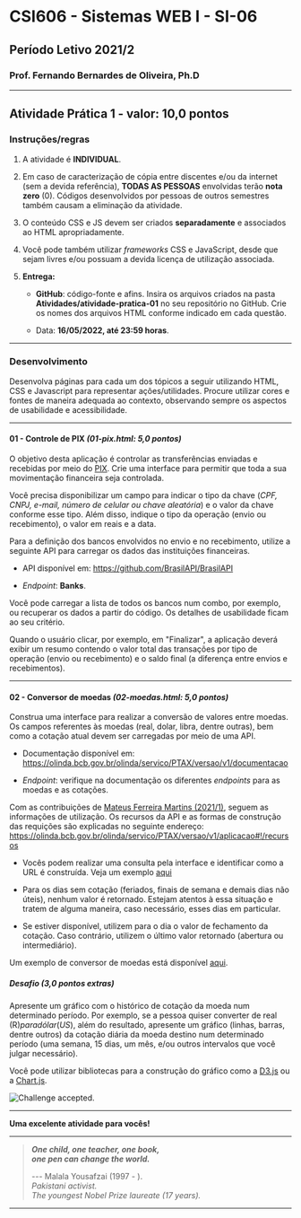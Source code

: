 # CSI606 - Sistemas WEB I - SI-06

## Período Letivo 2021/2

### Prof. Fernando Bernardes de Oliveira, Ph.D

---

## **Atividade Prática 1 - valor: 10,0 pontos**

### Instruções/regras

1. A atividade é **INDIVIDUAL**.

2. Em caso de caracterização de cópia entre discentes e/ou da internet (sem a devida referência), **TODAS AS PESSOAS** envolvidas terão **nota zero** (0). Códigos desenvolvidos por pessoas de outros semestres também causam a eliminação da atividade.

3. O conteúdo CSS e JS devem ser criados **separadamente** e associados ao HTML apropriadamente.

4. Você pode também utilizar *frameworks* CSS e JavaScript, desde que sejam livres e/ou possuam a devida licença de utilização associada.

5. **Entrega:**

    - **GitHub**: código-fonte e afins. Insira os arquivos criados na pasta **Atividades/atividade-pratica-01** no seu repositório no GitHub. Crie os nomes dos arquivos HTML conforme indicado em cada questão.

    - Data: **16/05/2022, até 23:59 horas**.

---

### Desenvolvimento

Desenvolva páginas para cada um dos tópicos a seguir utilizando HTML, CSS e Javascript para representar ações/utilidades. Procure utilizar cores e fontes de maneira adequada ao contexto, observando sempre os aspectos de usabilidade e acessibilidade.

---

#### **01 - Controle de PIX** *(01-pix.html: 5,0 pontos)*

O objetivo desta aplicação é controlar as transferências enviadas e recebidas por meio do [PIX](https://www.bcb.gov.br/estabilidadefinanceira/pix). Crie uma interface para permitir que toda a sua movimentação financeira seja controlada.

Você precisa disponibilizar um campo para indicar o tipo da chave (*CPF, CNPJ, e-mail, número de celular ou chave aleatória*) e o valor da chave conforme esse tipo. Além disso, indique o tipo da operação (envio ou recebimento), o valor em reais e a data.

Para a definição dos bancos envolvidos no envio e no recebimento, utilize a seguinte API para carregar os dados das instituições financeiras.

- API disponível em: <https://github.com/BrasilAPI/BrasilAPI>

- *Endpoint*: **Banks**.

Você pode carregar a lista de todos os bancos num combo, por exemplo, ou recuperar os dados a partir do código. Os detalhes de usabilidade ficam ao seu critério.

Quando o usuário clicar, por exemplo, em "Finalizar", a aplicação deverá exibir um resumo contendo o valor total das transações por tipo de operação (envio ou recebimento) e o saldo final (a diferença entre envios e recebimentos).

---

#### **02 - Conversor de moedas** *(02-moedas.html: 5,0 pontos)*

Construa uma interface para realizar a conversão de valores entre moedas. Os campos referentes às moedas (real, dolar, libra, dentre outras), bem como a cotação atual devem ser carregadas por meio de uma API.

- Documentação disponível em: <https://olinda.bcb.gov.br/olinda/servico/PTAX/versao/v1/documentacao>

- *Endpoint*: verifique na documentação os diferentes *endpoints* para as moedas e as cotações.

Com as contribuições de [Mateus Ferreira Martins (2021/1)](https://github.com/Marttins23/), seguem as informações de utilização. Os recursos da API e as formas de construção das requições são explicadas no seguinte endereço: <https://olinda.bcb.gov.br/olinda/servico/PTAX/versao/v1/aplicacao#!/recursos>

- Vocês podem realizar uma consulta pela interface e identificar como a URL é construída. Veja um exemplo [aqui](https://olinda.bcb.gov.br/olinda/servico/PTAX/versao/v1/aplicacao#!/recursos/Moedas)

- Para os dias sem cotação (feriados, finais de semana e demais dias não úteis), nenhum valor é retornado. Estejam atentos à essa situação e tratem de alguma maneira, caso necessário, esses dias em particular.

- Se estiver disponível, utilizem para o dia o valor de fechamento da cotação. Caso contrário, utilizem o último valor retornado (abertura ou intermediário).

Um exemplo de conversor de moedas está disponível [aqui](https://www.bcb.gov.br/conversao).

##### **Desafio** *(3,0 pontos extras)*

Apresente um gráfico com o histórico de cotação da moeda num determinado período. Por exemplo, se a pessoa quiser converter de real (R$) para dólar (US$), além do resultado, apresente um gráfico (linhas, barras, dentre outros) da cotação diária da moeda destino num determinado período (uma semana, 15 dias, um mês, e/ou outros intervalos que você julgar necessário).

Você pode utilizar bibliotecas para a construção do gráfico como a [D3.js](https://d3js.org/) ou a [Chart.js](https://www.chartjs.org/).

![Challenge accepted.](https://media.giphy.com/media/l0MYARc0SccV4pERO/giphy.gif)

---

**Uma excelente atividade para vocês!**

---

> ***One child, one teacher, one book,***  
> ***one pen can change the world.***  
>  
> --- Malala Yousafzai (1997 - ).  
> *Pakistani activist.*  
> *The youngest Nobel Prize laureate (17 years).*  

---
